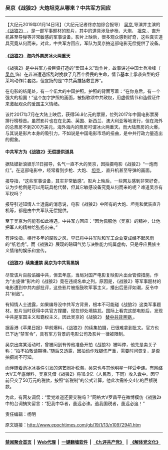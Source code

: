 ### 吴京《战狼2》大炮坦克从哪来？中共军方回应
------------------------

<p>
 【大纪元2019年01月14日讯】（大纪元记者佟亦加综合报导）
 <a href="http://www.epochtimes.com/gb/tag/%E5%90%B4%E4%BA%AC.html">
  吴京
 </a>
 导演并主演的
 <a href="http://www.epochtimes.com/gb/tag/%E3%80%8A%E6%88%98%E7%8B%BC2%E3%80%8B.html">
  《战狼2》
 </a>
 ，是一部军事题材的影片，其中的道具涉及步枪、大炮、
 <a href="http://www.epochtimes.com/gb/tag/%E5%9D%A6%E5%85%8B.html">
  坦克
 </a>
 、直升机甚至导弹等非常敏感的军事设备。影片上映后，很多观众感到好奇，这些真实道具究竟从何而来。对此，中共军方回应，军队为吴京拍这部电影无偿提供了设备。
</p>
<h4>
 <a href="http://www.epochtimes.com/gb/tag/%E3%80%8A%E6%88%98%E7%8B%BC2%E3%80%8B.html">
  《战狼2》
 </a>
 海内外票房冰火两重天
</h4>
<p>
 《战狼2》是中共军方投巨资打造的“爱国主义”动作片，故事讲述中国士兵冷峰（
 <a href="http://www.epochtimes.com/gb/tag/%E5%90%B4%E4%BA%AC.html">
  吴京
 </a>
 饰）在非洲遭遇叛乱时挽救了几百个侨民的生命，情节基本上承袭典型的好莱坞动作片套路，但宣扬的是“中共英雄拯救世界”。
</p>
<p>
 在电影的结尾处，有一个偌大的中国护照。护照的背面写着：“在你身后，有一个强大的祖国！”这个加字护照的画面，被指歌颂中共政权，用虚假情节和造假证件来激起观众的爱国主义情绪。
</p>
<p>
 该片2017年7月在大陆上映后，获得56.8亿元的票房，位列2017年中国电影票房排行榜榜首。虽然影片也在在北美、英国、新西兰、澳大利亚等地发行，但在海外的总票房不到200万美元，海外海内的票房可谓冰火两重天。而大陆票房的火爆，与其说是影片本身的吸引力，不如说是中国电影市场的扭曲，是中共行政力量造出的假象。
</p>
<h4>
 中共军方为《战狼2》无偿提供道具
</h4>
<p>
 据陆媒新浪娱乐11日报导，名气一直不大的吴京，因拍摄电影《战狼2》“一炮而红”。在这部电影中，经常看到步枪、大炮、
 <a href="http://www.epochtimes.com/gb/tag/%E5%9D%A6%E5%85%8B.html">
  坦克
 </a>
 、直升机甚至导弹的画面。
</p>
<p>
 报导指，“这些军事设备，其实非常敏感”。影片上映后，一些网友感到非常好奇，认为步枪倒是可以用玩具枪代替，但其它敏感设备究竟从何而来的呢？难道吴京有军权吗？
</p>
<p>
 报导引述知情人士透露的消息说，电影《战狼2》中所有的大炮、坦克和武装直升机等，都是由中共军队无偿提供。
</p>
<p>
 至于吴京为何能有如此待遇，中共军方回应：“因为佩服他（吴京）的精神，让他把军人的精神给弘扬出来。”
</p>
<p>
 有评论指，横行多年的腐败之风，早已将中共军队和军工企业变成经不起风雨的“纸老虎”。而《战狼2》展现的磅礴气势与决胜能力纯属虚构，只是呼应民族主义情绪的娱乐和宣传。
</p>
<h4>
 《战狼2》续集遭禁 吴京为中共背黑锅
</h4>
<p>
 尽管该片百般谄媚中共，但去年底，当局对国产电影复映影片出台管控措施，作为“主旋律”影片的《战狼2》竟在违规名单之列。原因是，《战狼2》等军事题材的电影遭到中共内部批评，这些影片被指鼓吹军事主义，播出后恶评如潮，反令中共“树敌”。
</p>
<p>
 有知情人士透露，如果编导没中共军方背景，根本不可能碰《战狼2》这类军事题材。影片当时获得中共官方撑腰，现在却处境尴尬。国际上看完这部电影后，发现中共是军国主义和霸权主义，因此吴京的《战狼2》
 <a href="http://www.epochtimes.com/gb/tag/%E6%9B%BF%E4%B8%AD%E5%85%B1%E8%83%8C%E9%BB%91%E9%94%85.html">
  替中共背黑锅
 </a>
 。
</p>
<p>
 据香港《苹果日报》早前爆料，《战狼2》的续集拍摄，已很难拿到批文。官方也已下达“禁军令”，具有军方背景的电影公司及影片一律被限制。
</p>
<p>
 吴京出席某活动时，曾被问到有传他准备开拍《战狼3》被叫停，他先是卖关子称：“拍不拍敬请期待。”随后又透露，因拍动作戏腿伤严重，需要时间恢复，是否拍摄尚不可知。
</p>
<p>
 而伴随着范冰冰事件引发的演艺圈补税潮，吴京也与其他明星一样受牵连。有网络大V去年底爆料，吴京凭借《战狼2》将18.9亿（人民币，下同）收入囊中。因早前只交了50万元的税款，按照“新税制”的公式计算，他此次需补交4亿的巨额税款。
</p>
<p>
 为此，有网友调侃：“爱党难道还要交税吗？”网络大V罗昌平在微博模仿《战狼2》中的台词搞笑留言：“犯我中华者，虽远必诛。逃我国税者，虽远必追！”
</p>
<p>
 责任编辑：杨明
</p>

原文链接：http://www.epochtimes.com/gb/19/1/13/n10972941.htm


------------------------
#### [禁闻聚合首页](https://github.com/gfw-breaker/banned-news/blob/master/README.md) &nbsp;|&nbsp; [Web代理](https://github.com/gfw-breaker/open-proxy/blob/master/README.md) &nbsp;|&nbsp; [一键翻墙软件](https://github.com/gfw-breaker/nogfw/blob/master/README.md) &nbsp;|&nbsp; [《九评共产党》](https://github.com/gfw-breaker/9ping.md/blob/master/README.md#九评之一评共产党是什么) &nbsp;|&nbsp; [《解体党文化》](https://github.com/gfw-breaker/jtdwh.md/blob/master/README.md#绪论)
